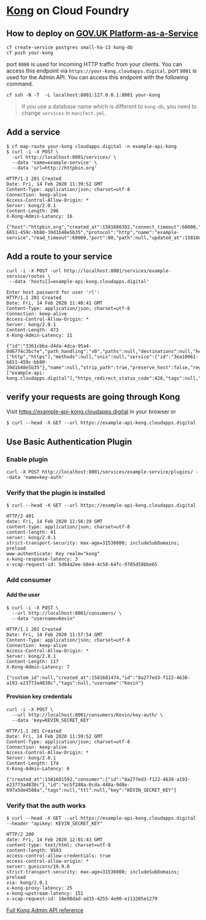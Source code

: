 # [Kong](https://getkong.org/) on Cloud Foundry


## How to deploy on [GOV.UK Platform-as-a-Service](https://www.cloud.service.gov.uk)

```
cf create-service postgres small-ha-13 kong-db
cf push your-kong
```

port `8080` is used for incoming HTTP traffic from your clients. You can access this endpoint via `https://your-kong.cloudapps.digital`.
port `8001` is used for the Admin API. You can access this endpoint with the following command.

```
cf ssh -N -T  -L localhost:8001:127.0.0.1:8001 your-kong
```

> If you use a database name which is different to `kong-db`, you need to change `services` in `manifest.yml`.


## Add a service

```
$ cf map-route your-kong cloudapps.digital -n example-api-kong
$ curl -i -X POST \
  -url http://localhost:8001/services/ \
  --data 'name=example-service' \
  --data 'url=http://httpbin.org'
  
HTTP/1.1 201 Created
Date: Fri, 14 Feb 2020 11:39:52 GMT
Content-Type: application/json; charset=utf-8
Connection: keep-alive
Access-Control-Allow-Origin: *
Server: kong/2.0.1
Content-Length: 296
X-Kong-Admin-Latency: 16

{"host":"httpbin.org","created_at":1581680392,"connect_timeout":60000,"id":"3ea10061-6651-459c-bb80-39d1b48e5b35","protocol":"http","name":"example-service","read_timeout":60000,"port":80,"path":null,"updated_at":1581680392,"retries":5,"write_timeout":60000,"tags":null,"client_certificate":null}
```

## Add a route to your service

```
curl -i -X POST -url http://localhost:8001/services/example-service/routes \
 --data 'hosts[]=example-api-kong.cloudapps.digital'

Enter host password for user 'rl':
HTTP/1.1 201 Created
Date: Fri, 14 Feb 2020 11:40:41 GMT
Content-Type: application/json; charset=utf-8
Connection: keep-alive
Access-Control-Allow-Origin: *
Server: kong/2.0.1
Content-Length: 473
X-Kong-Admin-Latency: 11

{"id":"3361cbba-d4da-4dca-95a4-0d6774c3bcfe","path_handling":"v0","paths":null,"destinations":null,"headers":null,"protocols":["http","https"],"methods":null,"snis":null,"service":{"id":"3ea10061-6651-459c-bb80-39d1b48e5b35"},"name":null,"strip_path":true,"preserve_host":false,"regex_priority":0,"updated_at":1581680441,"sources":null,"hosts":["example-api-kong.cloudapps.digital"],"https_redirect_status_code":426,"tags":null,"created_at":1581680441}

```

## verify your requests are going through Kong

Visit https://example-api-kong.cloudapps.digital in your browser or 

```
$ curl --head -X GET --url https://example-api-kong.cloudapps.digital
```

## Use Basic Authentication Plugin

### Enable plugin

```
curl -X POST http://localhost:8001/services/example-service/plugins/ --data 'name=key-auth'
```

### Verify that the plugin is installed

```
$ curl --head -X GET --url https://example-api-kong.cloudapps.digital

HTTP/2 401 
date: Fri, 14 Feb 2020 11:56:39 GMT
content-type: application/json; charset=utf-8
content-length: 41
server: kong/2.0.1
strict-transport-security: max-age=31536000; includeSubDomains; preload
www-authenticate: Key realm="kong"
x-kong-response-latency: 3
x-vcap-request-id: 5d84a2ee-b8e4-4c58-64fc-9705d59bbe65
```

### Add consumer

#### Add the user
```
$ curl -i -X POST \
  --url http://localhost:8001/consumers/ \
  --data "username=Kevin"

HTTP/1.1 201 Created
Date: Fri, 14 Feb 2020 11:57:54 GMT
Content-Type: application/json; charset=utf-8
Connection: keep-alive
Access-Control-Allow-Origin: *
Server: kong/2.0.1
Content-Length: 117
X-Kong-Admin-Latency: 7

{"custom_id":null,"created_at":1581681474,"id":"8a277ed3-f122-4638-a193-e23773a4838c","tags":null,"username":"Kevin"}
```

#### Provision key credentials

```
curl -i -X POST \
  --url http://localhost:8001/consumers/Kevin/key-auth/ \
  --data 'key=KEVIN_SECRET_KEY'

HTTP/1.1 201 Created
Date: Fri, 14 Feb 2020 11:59:52 GMT
Content-Type: application/json; charset=utf-8
Connection: keep-alive
Access-Control-Allow-Origin: *
Server: kong/2.0.1
Content-Length: 174
X-Kong-Admin-Latency: 6

{"created_at":1581681592,"consumer":{"id":"8a277ed3-f122-4638-a193-e23773a4838c"},"id":"ec5f288a-0cda-448a-9d8e-697a5de4588a","tags":null,"ttl":null,"key":"KEVIN_SECRET_KEY"}
```

### Verify that the auth works

```
$ curl --head -X GET --url https://example-api-kong.cloudapps.digital --header "apikey: KEVIN_SECRET_KEY"

HTTP/2 200 
date: Fri, 14 Feb 2020 12:01:43 GMT
content-type: text/html; charset=utf-8
content-length: 9593
access-control-allow-credentials: true
access-control-allow-origin: *
server: gunicorn/19.9.0
strict-transport-security: max-age=31536000; includeSubDomains; preload
via: kong/2.0.1
x-kong-proxy-latency: 25
x-kong-upstream-latency: 151
x-vcap-request-id: 18e98dad-ad35-4255-4e90-e113205e1279
```


[Full Kong Admin API reference](https://docs.konghq.com/2.0.x/admin-api/)
